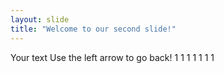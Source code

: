 ```yaml
---
layout: slide
title: "Welcome to our second slide!"
---
```

Your text
Use the left arrow to go back!
1
1
1
1
1
1
1

